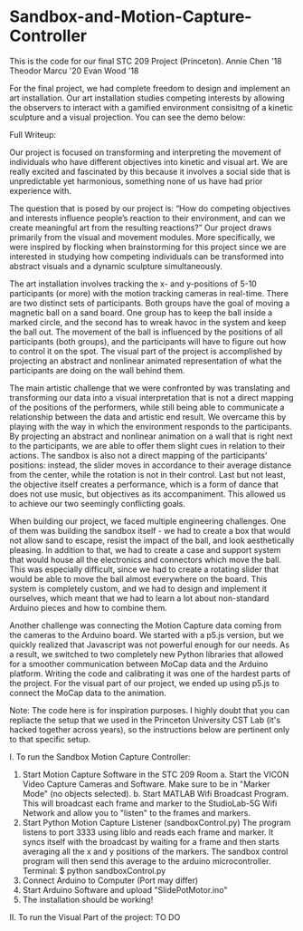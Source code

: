 # Sandbox-and-Motion-Capture-Controller

This is the code for our final STC 209 Project (Princeton). 
Annie Chen '18
Theodor Marcu '20
Evan Wood '18

For the final project, we had complete freedom to design and implement an art installation. Our art installation studies competing interests by allowing the observers to interact with a gamified environment consisitng of a kinetic sculpture and a visual projection. You can see the demo below:



Full Writeup:

Our project is focused on transforming and interpreting the movement of individuals who have different objectives into kinetic and visual art. We are really excited and fascinated by this because it involves a social side that is unpredictable yet harmonious, something none of us have had prior experience with. 

The question that is posed by our project is: “How do competing objectives and interests influence people’s reaction to their environment, and can we create meaningful art from the resulting reactions?” Our project draws primarily from the visual and movement modules. More specifically, we were inspired by flocking when brainstorming for this project since we are interested in studying how competing individuals can be transformed into abstract visuals and a dynamic sculpture simultaneously.

The art installation involves tracking the x- and y-positions of 5-10 participants (or more) with the motion tracking cameras in real-time. There are two distinct sets of participants. Both groups have the goal of moving a magnetic ball on a sand board. One group has to keep the ball inside a marked circle, and the second has to wreak havoc in the system and keep the ball out. The movement of the ball is influenced by the positions of all participants (both groups), and the participants will have to figure out how to control it on the spot. The visual part of the project is accomplished by projecting an abstract and nonlinear animated representation of what the participants are doing on the wall behind them.

The main artistic challenge that we were confronted by was translating and transforming our data into a visual interpretation that is not a direct mapping of the positions of the performers, while still being able to communicate a relationship between the data and artistic end result. We overcame this by playing with the way in which the environment responds to the participants. By projecting an abstract and nonlinear animation on a wall that is right next to the participants, we are able to offer them slight cues in relation to their actions. The sandbox is also not a direct mapping of the participants’ positions: instead, the slider moves in accordance to their average distance from the center, while the rotation is not in their control. Last but not least, the objective itself creates a performance, which is a form of dance that does not use music, but objectives as its accompaniment. This allowed us to achieve our two seemingly conflicting goals.

When building our project, we faced multiple engineering challenges. One of them was building the sandbox itself - we had to create a box that would not allow sand to escape, resist the impact of the ball, and look aesthetically pleasing. In addition to that, we had to create a case and support system that would house all the electronics and connectors which move the ball. This was especially difficult, since we had to create a rotating slider that would be able to move the ball almost everywhere on the board. This system is completely custom, and we had to design and implement it ourselves, which meant that we had to learn a lot about non-standard Arduino pieces and how to combine them.

Another challenge was connecting the Motion Capture data coming from the cameras to the Arduino board. We started with a p5.js version, but we quickly realized that Javascript was not powerful enough for our needs. As a result, we switched to two completely new Python libraries that allowed for a smoother communication between MoCap data and the Arduino platform. Writing the code and calibrating it was one of the hardest parts of the project. For the visual part of our project, we ended up using p5.js to connect the MoCap data to the animation.


Note: The code here is for inspiration purposes. I highly doubt that you can repliacte the setup that we used in the Princeton University CST Lab (it's hacked together across years), so the instructions below are pertinent only to that specific setup.


I. To run the Sandbox Motion Capture Controller:
1. Start Motion Capture Software in the STC 209 Room
   a. Start the VICON Video Capture Cameras and Software. Make sure to be in "Marker Mode" (no objects selected).
   b. Start MATLAB Wifi Broadcast Program. This will broadcast each frame and marker to the StudioLab-5G Wifi Network and allow you to "listen" to the frames and markers.
2. Start Python Motion Capture Listener (sandboxControl.py)
   The program listens to port 3333 using liblo and reads each frame and marker. It syncs itself with the broadcast by waiting for a frame and then starts averaging all the x and y positions of the markers. The sandbox control program will then send this average to the arduino microcontroller.
   Terminal: $ python sandboxControl.py
3. Connect Arduino to Computer (Port may differ)
4. Start Arduino Software and upload "SlidePotMotor.ino"
5. The installation should be working!


II. To run the Visual Part of the project: 
   TO DO